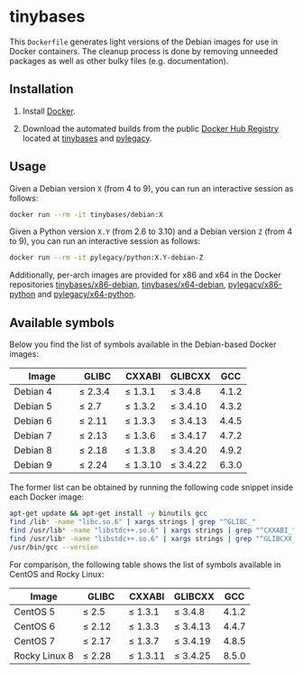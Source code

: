 # tinybases

This `Dockerfile` generates light versions of the Debian images for use
in Docker containers. The cleanup process is done by removing unneeded
packages as well as other bulky files (e.g. documentation).

## Installation

1. Install [Docker].

2. Download the automated builds from the public [Docker Hub Registry]
   located at [tinybases] and [pylegacy].

## Usage

Given a Debian version `X` (from 4 to 9), you can run an interactive
session as follows:
```sh
docker run --rm -it tinybases/debian:X
```

Given a Python version `X.Y` (from 2.6 to 3.10) and a Debian version `Z`
(from 4 to 9), you can run an interactive session as follows:
```sh
docker run --rm -it pylegacy/python:X.Y-debian-Z
```

Additionally, per-arch images are provided for x86 and x64 in the Docker
repositories [tinybases/x86-debian], [tinybases/x64-debian],
[pylegacy/x86-python] and [pylegacy/x64-python].

## Available symbols

Below you find the list of symbols available in the Debian-based Docker
images:

| &nbsp; &nbsp; &nbsp; Image &nbsp; &nbsp; &nbsp; | &nbsp; GLIBC &nbsp; | CXXABI   | GLIBCXX  | GCC   |
|-----------|---------|----------|----------|-------|
| Debian 4  | ≤ 2.3.4 | ≤ 1.3.1  | ≤ 3.4.8  | 4.1.2 |
| Debian 5  | ≤ 2.7   | ≤ 1.3.2  | ≤ 3.4.10 | 4.3.2 |
| Debian 6  | ≤ 2.11  | ≤ 1.3.3  | ≤ 3.4.13 | 4.4.5 |
| Debian 7  | ≤ 2.13  | ≤ 1.3.6  | ≤ 3.4.17 | 4.7.2 |
| Debian 8  | ≤ 2.18  | ≤ 1.3.8  | ≤ 3.4.20 | 4.9.2 |
| Debian 9  | ≤ 2.24  | ≤ 1.3.10 | ≤ 3.4.22 | 6.3.0 |

The former list can be obtained by running the following code snippet
inside each Docker image:
```sh
apt-get update && apt-get install -y binutils gcc
find /lib* -name "libc.so.6" | xargs strings | grep "^GLIBC_"
find /usr/lib* -name "libstdc++.so.6" | xargs strings | grep "^CXXABI_"
find /usr/lib* -name "libstdc++.so.6" | xargs strings | grep "^GLIBCXX_"
/usr/bin/gcc --version
```

For comparison, the following table shows the list of symbols available
in CentOS and Rocky Linux:

| &nbsp; &nbsp; &nbsp; Image &nbsp; &nbsp; &nbsp; | &nbsp; GLIBC &nbsp; | CXXABI   | GLIBCXX  | GCC   |
|----------------|---------|----------|----------|-------|
| CentOS 5       | ≤ 2.5   | ≤ 1.3.1  | ≤ 3.4.8  | 4.1.2 |
| CentOS 6       | ≤ 2.12  | ≤ 1.3.3  | ≤ 3.4.13 | 4.4.7 |
| CentOS 7       | ≤ 2.17  | ≤ 1.3.7  | ≤ 3.4.19 | 4.8.5 |
| Rocky Linux 8  | ≤ 2.28  | ≤ 1.3.11 | ≤ 3.4.25 | 8.5.0 |


[Docker]:
https://www.docker.com/
[Docker Hub Registry]:
https://hub.docker.com/
[tinybases]:
https://hub.docker.com/u/tinybases
[tinybases/x86-debian]:
https://hub.docker.com/r/tinybases/x86-debian
[tinybases/x64-debian]:
https://hub.docker.com/r/tinybases/x64-debian
[pylegacy]:
https://hub.docker.com/u/pylegacy
[pylegacy/x86-python]:
https://hub.docker.com/r/pylegacy/x86-python
[pylegacy/x64-python]:
https://hub.docker.com/r/pylegacy/x64-python
